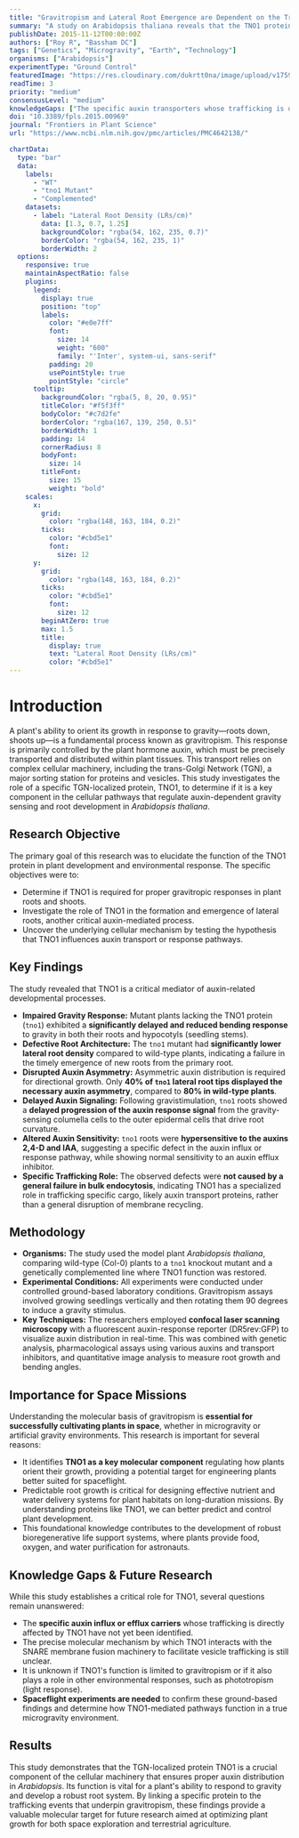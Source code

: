```yaml
---
title: "Gravitropism and Lateral Root Emergence are Dependent on the Trans-Golgi Network Protein TNO1"
summary: "A study on Arabidopsis thaliana reveals that the TNO1 protein, located in the trans-Golgi network, is essential for proper gravitropism and lateral root development. The absence of TNO1 disrupts the transport of the plant hormone auxin, leading to delayed gravity response and reduced root branching, highlighting a key molecular mechanism for plant growth orientation."
publishDate: 2015-11-12T00:00:00Z
authors: ["Roy R", "Bassham DC"]
tags: ["Genetics", "Microgravity", "Earth", "Technology"]
organisms: ["Arabidopsis"]
experimentType: "Ground Control"
featuredImage: "https://res.cloudinary.com/dukrtt0na/image/upload/v1759679590/qtiouzaywq7k05w2rddg.jpg"
readTime: 3
priority: "medium"
consensusLevel: "medium"
knowledgeGaps: ["The specific auxin transporters whose trafficking is dependent on TNO1", "The precise interaction between TNO1 and the SNARE machinery in regulating auxin pathways", "Whether TNO1's role extends to other environmental responses like phototropism", "How TNO1 function is altered in a true microgravity environment"]
doi: "10.3389/fpls.2015.00969"
journal: "Frontiers in Plant Science"
url: "https://www.ncbi.nlm.nih.gov/pmc/articles/PMC4642138/"

chartData:
  type: "bar"
  data:
    labels:
      - "WT"
      - "tno1 Mutant"
      - "Complemented"
    datasets:
      - label: "Lateral Root Density (LRs/cm)"
        data: [1.3, 0.7, 1.25]
        backgroundColor: "rgba(54, 162, 235, 0.7)"
        borderColor: "rgba(54, 162, 235, 1)"
        borderWidth: 2
  options:
    responsive: true
    maintainAspectRatio: false
    plugins:
      legend:
        display: true
        position: "top"
        labels:
          color: "#e0e7ff"
          font:
            size: 14
            weight: "600"
            family: "'Inter', system-ui, sans-serif"
          padding: 20
          usePointStyle: true
          pointStyle: "circle"
      tooltip:
        backgroundColor: "rgba(5, 8, 20, 0.95)"
        titleColor: "#f5f3ff"
        bodyColor: "#c7d2fe"
        borderColor: "rgba(167, 139, 250, 0.5)"
        borderWidth: 1
        padding: 14
        cornerRadius: 8
        bodyFont:
          size: 14
        titleFont:
          size: 15
          weight: "bold"
    scales:
      x:
        grid:
          color: "rgba(148, 163, 184, 0.2)"
        ticks:
          color: "#cbd5e1"
          font:
            size: 12
      y:
        grid:
          color: "rgba(148, 163, 184, 0.2)"
        ticks:
          color: "#cbd5e1"
          font:
            size: 12
        beginAtZero: true
        max: 1.5
        title:
          display: true
          text: "Lateral Root Density (LRs/cm)"
          color: "#cbd5e1"
---
```


# Introduction

A plant's ability to orient its growth in response to gravity—roots down, shoots up—is a fundamental process known as gravitropism. This response is primarily controlled by the plant hormone auxin, which must be precisely transported and distributed within plant tissues. This transport relies on complex cellular machinery, including the trans-Golgi Network (TGN), a major sorting station for proteins and vesicles. This study investigates the role of a specific TGN-localized protein, TNO1, to determine if it is a key component in the cellular pathways that regulate auxin-dependent gravity sensing and root development in *Arabidopsis thaliana*.

## Research Objective

The primary goal of this research was to elucidate the function of the TNO1 protein in plant development and environmental response. The specific objectives were to:
*   Determine if TNO1 is required for proper gravitropic responses in plant roots and shoots.
*   Investigate the role of TNO1 in the formation and emergence of lateral roots, another critical auxin-mediated process.
*   Uncover the underlying cellular mechanism by testing the hypothesis that TNO1 influences auxin transport or response pathways.

## Key Findings

The study revealed that TNO1 is a critical mediator of auxin-related developmental processes.
*   **Impaired Gravity Response:** Mutant plants lacking the TNO1 protein (`tno1`) exhibited a **significantly delayed and reduced bending response** to gravity in both their roots and hypocotyls (seedling stems).
*   **Defective Root Architecture:** The `tno1` mutant had **significantly lower lateral root density** compared to wild-type plants, indicating a failure in the timely emergence of new roots from the primary root.
*   **Disrupted Auxin Asymmetry:** Asymmetric auxin distribution is required for directional growth. Only **40% of `tno1` lateral root tips displayed the necessary auxin asymmetry**, compared to **80% in wild-type plants**.
*   **Delayed Auxin Signaling:** Following gravistimulation, `tno1` roots showed a **delayed progression of the auxin response signal** from the gravity-sensing columella cells to the outer epidermal cells that drive root curvature.
*   **Altered Auxin Sensitivity:** `tno1` roots were **hypersensitive to the auxins 2,4-D and IAA**, suggesting a specific defect in the auxin influx or response pathway, while showing normal sensitivity to an auxin efflux inhibitor.
*   **Specific Trafficking Role:** The observed defects were **not caused by a general failure in bulk endocytosis**, indicating TNO1 has a specialized role in trafficking specific cargo, likely auxin transport proteins, rather than a general disruption of membrane recycling.

## Methodology

*   **Organisms:** The study used the model plant *Arabidopsis thaliana*, comparing wild-type (Col-0) plants to a `tno1` knockout mutant and a genetically complemented line where TNO1 function was restored.
*   **Experimental Conditions:** All experiments were conducted under controlled ground-based laboratory conditions. Gravitropism assays involved growing seedlings vertically and then rotating them 90 degrees to induce a gravity stimulus.
*   **Key Techniques:** The researchers employed **confocal laser scanning microscopy** with a fluorescent auxin-response reporter (DR5rev:GFP) to visualize auxin distribution in real-time. This was combined with genetic analysis, pharmacological assays using various auxins and transport inhibitors, and quantitative image analysis to measure root growth and bending angles.

## Importance for Space Missions

Understanding the molecular basis of gravitropism is **essential for successfully cultivating plants in space**, whether in microgravity or artificial gravity environments. This research is important for several reasons:
*   It identifies **TNO1 as a key molecular component** regulating how plants orient their growth, providing a potential target for engineering plants better suited for spaceflight.
*   Predictable root growth is critical for designing effective nutrient and water delivery systems for plant habitats on long-duration missions. By understanding proteins like TNO1, we can better predict and control plant development.
*   This foundational knowledge contributes to the development of robust bioregenerative life support systems, where plants provide food, oxygen, and water purification for astronauts.

## Knowledge Gaps & Future Research

While this study establishes a critical role for TNO1, several questions remain unanswered:
*   The **specific auxin influx or efflux carriers** whose trafficking is directly affected by TNO1 have not yet been identified.
*   The precise molecular mechanism by which TNO1 interacts with the SNARE membrane fusion machinery to facilitate vesicle trafficking is still unclear.
*   It is unknown if TNO1's function is limited to gravitropism or if it also plays a role in other environmental responses, such as phototropism (light response).
*   **Spaceflight experiments are needed** to confirm these ground-based findings and determine how TNO1-mediated pathways function in a true microgravity environment.

## Results

This study demonstrates that the TGN-localized protein TNO1 is a crucial component of the cellular machinery that ensures proper auxin distribution in *Arabidopsis*. Its function is vital for a plant's ability to respond to gravity and develop a robust root system. By linking a specific protein to the trafficking events that underpin gravitropism, these findings provide a valuable molecular target for future research aimed at optimizing plant growth for both space exploration and terrestrial agriculture.
